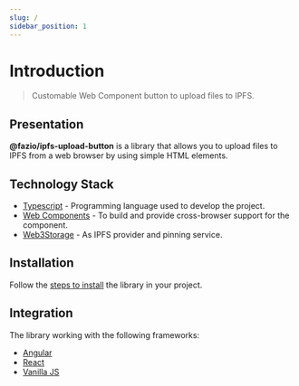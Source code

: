 ```yaml
---
slug: /
sidebar_position: 1
---
```


# Introduction

> Customable Web Component button to upload files to IPFS.

## Presentation

<b>@fazio/ipfs-upload-button</b> is a library that allows you to upload files to IPFS from a web browser by using simple HTML elements.

## Technology Stack

  - [Typescript](https://www.typescriptlang.org/) - Programming language used to develop the project.
  - [Web Components](https://developer.mozilla.org/en-US/docs/Web/Web_Components) - To build and provide cross-browser support for the component.
  - [Web3Storage](https://web3.storage/) - As IPFS provider and pinning service.

    
## Installation 

Follow the [steps to install](./install) the library in your project.

## Integration

The library working with the following frameworks:

  - [Angular](/category/angular)
  - [React](/category/reactjs)
  - [Vanilla JS](/category/vanilla-javascript)